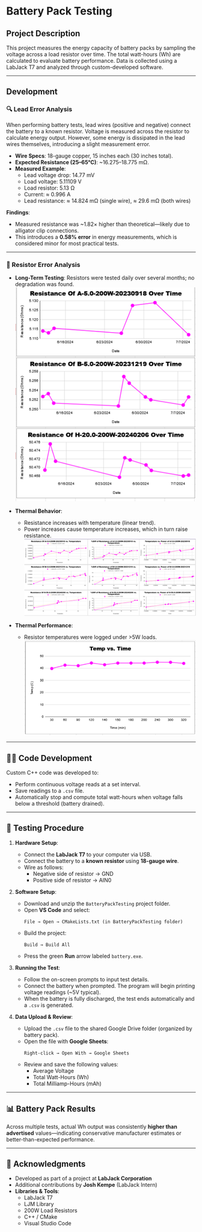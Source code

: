 # Battery Pack Testing

## Project Description
This project measures the energy capacity of battery packs by sampling the voltage across a load resistor over time. The total watt-hours (Wh) are calculated to evaluate battery performance. Data is collected using a LabJack T7 and analyzed through custom-developed software.

---

## Development

### 🔍 Lead Error Analysis
When performing battery tests, lead wires (positive and negative) connect the battery to a known resistor. Voltage is measured across the resistor to calculate energy output. However, some energy is dissipated in the lead wires themselves, introducing a slight measurement error.

- **Wire Specs**: 18-gauge copper, 15 inches each (30 inches total).
- **Expected Resistance (25–65°C)**: ~16.275–18.775 mΩ.
- **Measured Example**:
  - Lead voltage drop: 14.77 mV  
  - Load voltage: 5.11109 V  
  - Load resistor: 5.13 Ω  
  - Current: ≈ 0.996 A  
  - Lead resistance: ≈ 14.824 mΩ (single wire), ≈ 29.6 mΩ (both wires)

**Findings**:
- Measured resistance was ~1.82× higher than theoretical—likely due to alligator clip connections.
- This introduces a **0.58% error** in energy measurements, which is considered minor for most practical tests.

---

### 🧪 Resistor Error Analysis
- **Long-Term Testing**: Resistors were tested daily over several months; no degradation was found.
  ![Resistance Vs Time](/Images/ResistanceVsTime_Resistors.PNG)

- **Thermal Behavior**:
  - Resistance increases with temperature (linear trend).
  - Power increases cause temperature increases, which in turn raise resistance.
  ![Resistance vs Temp / Temp vs Power](/Images/TemperatureVsPower_Resistors.PNG)

- **Thermal Performance**:
  - Resistor temperatures were logged under >5W loads.
  ![Temp vs Time](Images/TemparatureVsTime_Batteries.PNG)

---

## 🧑‍💻 Code Development
Custom C++ code was developed to:
- Perform continuous voltage reads at a set interval.
- Save readings to a `.csv` file.
- Automatically stop and compute total watt-hours when voltage falls below a threshold (battery drained).

---

## 🧪 Testing Procedure

1. **Hardware Setup**:
   - Connect the **LabJack T7** to your computer via USB.
   - Connect the battery to a **known resistor** using **18-gauge wire**.
   - Wire as follows:
     - Negative side of resistor → GND
     - Positive side of resistor → AIN0

2. **Software Setup**:
   - Download and unzip the `BatteryPackTesting` project folder.
   - Open **VS Code** and select:
     ```
     File → Open → CMakeLists.txt (in BatteryPackTesting folder)
     ```
   - Build the project:
     ```
     Build → Build All
     ```
   - Press the green **Run** arrow labeled `battery.exe`.

3. **Running the Test**:
   - Follow the on-screen prompts to input test details.
   - Connect the battery when prompted. The program will begin printing voltage readings (~5V typical).
   - When the battery is fully discharged, the test ends automatically and a `.csv` is generated.

4. **Data Upload & Review**:
   - Upload the `.csv` file to the shared Google Drive folder (organized by battery pack).
   - Open the file with **Google Sheets**:
     ```
     Right-click → Open With → Google Sheets
     ```
   - Review and save the following values:
     - Average Voltage
     - Total Watt-Hours (Wh)
     - Total Milliamp-Hours (mAh)

---

## 📊 Battery Pack Results
Across multiple tests, actual Wh output was consistently **higher than advertised** values—indicating conservative manufacturer estimates or better-than-expected performance.

---

## 📝 Acknowledgments
- Developed as part of a project at **LabJack Corporation**
- Additional contributions by **Josh Kempe** (LabJack Intern)
- **Libraries & Tools**:
  - LabJack T7
  - LJM Library
  - 200W Load Resistors
  - C++ / CMake
  - Visual Studio Code
